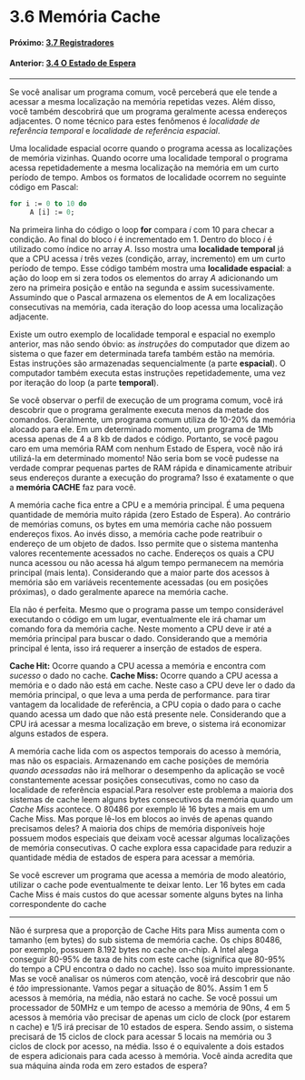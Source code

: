 
# 3.6 Memória Cache

#### Próximo: [3.7 Registradores](./registradores.md)  
#### Anterior: [3.4 O Estado de Espera](./estado_espera.md)  

---  
Se você analisar um programa comum, você perceberá que ele tende a acessar a mesma localização na memória repetidas vezes. Além disso, você também descobrirá que um programa geralmente acessa endereços adjacentes. O nome técnico para estes fenômenos é _localidade de referência temporal_ e _localidade de referência espacial_.  

Uma localidade espacial ocorre quando o programa acessa as localizações de memória vizinhas. Quando ocorre uma localidade temporal o programa acessa repetidademente a mesma localização na memória em um curto período de tempo. Ambos os formatos de localidade ocorrem no seguinte código em Pascal:  

```pascal
for i := 0 to 10 do
     A [i] := 0;
```
Na primeira linha do código o loop **for** compara _i_ com 10 para checar a condição. Ao final do bloco _i_ é incrementado em 1. Dentro do bloco _i_ é utilizado como índice no array _A_. Isso mostra uma **localidade temporal** já que a CPU acessa _i_ três vezes (condição, array, incremento) em um curto período de tempo.  Esse código também mostra uma **localidade espacial**: a ação do loop em si zera todos os elementos do array _A_ adicionando um zero na primeira posição e então na segunda e assim sucessivamente. Assumindo que o Pascal armazena os elementos de A em localizações consecutivas na memória, cada iteração do loop acessa uma localização adjacente.  

Existe um outro exemplo de localidade temporal e espacial no exemplo anterior, mas não sendo óbvio: as _instruções_ do computador que dizem ao sistema o que fazer em determinada tarefa também estão na memória. Estas instruções são armazenadas sequencialmente (a parte **espacial**). O computador também executa estas instruções repetidademente, uma vez por iteração do loop (a parte **temporal**).  

Se você observar o perfil de execução de um programa comum, você irá descobrir que o programa geralmente executa menos da metade dos comandos. Geralmente, um programa comum utiliza de 10-20% da memória alocado para ele. Em um determinado momento, um programa de 1Mb acessa apenas de 4 a 8 kb de dados e código. Portanto, se você pagou caro em uma memória RAM com nenhum Estado de Espera, você não irá utilizá-la em determinado momento! Não seria bom se você pudesse na verdade comprar pequenas partes de RAM rápida e dinamicamente atribuir seus endereços durante a execução do programa? Isso é exatamente o que a **memória CACHE** faz para você.  

A memória cache fica entre a CPU e a memória principal. É uma pequena quantidade de memória muito rápida (zero Estado de Espera). Ao contrário de memórias comuns, os bytes em uma memória cache não possuem endereços fixos. Ao invés disso, a memória cache pode reatribuir o endereço de um objeto de dados. Isso permite que o sistema mantenha valores recentemente acessados no cache. Endereços os quais a CPU nunca acessou ou não acessa há algum tempo permanecem na memória principal (mais lenta). Considerando que a maior parte dos acessos à memória são em variáveis recentemente acessadas (ou em posições próximas), o dado geralmente aparece na memória cache.  

Ela não é perfeita. Mesmo que o programa passe um tempo considerável executando o código em um lugar, eventualmente ele irá chamar um comando fora da memória cache. Neste momento a CPU deve ir até a memória principal para buscar o dado. Considerando que a memória principal é lenta, isso irá requerer a inserção de estados de espera.  

**Cache Hit:** Ocorre quando a CPU acessa a memória e encontra com _sucesso_ o dado no cache.
**Cache Miss:** Ocorre quando a CPU acessa a memória e o dado não está em cache. Neste caso a CPU deve ler o dado da memória principal, o que leva a uma perda de performance.  para tirar vantagem da localidade de referência, a CPU copia o dado para o cache quando acessa um dado que não está presente nele. Considerando que a CPU irá acessar a mesma localização em breve, o sistema irá economizar alguns estados de espera.  

A memória cache lida com os aspectos temporais do acesso à memória, mas não os espaciais. Armazenando em cache posições de memória _quando acessadas_ não irá melhorar o desempenho da aplicação se você constantemente acessar posições consecutivas, como no caso da localidade de referência espacial.Para resolver este problema a maioria dos sistemas de cache leem alguns bytes consecutivos da memória quando um _Cache Miss_ acontece. O 80486 por exemplo lê 16 bytes a mais em um Cache Miss. Mas porque lê-los em blocos ao invés de apenas quando precisamos deles? A maioria dos chips de memória disponíveis hoje possuem modos especiais que deixam você acessar algumas localizações de memória consecutivas. O cache explora essa capacidade para reduzir a quantidade média de estados de espera para acessar a memória.  

Se você escrever um programa que acessa a memória de modo aleatório, utilizar o cache pode eventualmente te deixar lento. Ler 16 bytes em cada Cache Miss é mais custos do que acessar somente alguns bytes na linha correspondente do cache  

---  

Não é surpresa que a proporção de Cache Hits para Miss aumenta com o tamanho (em bytes) do sub sistema de memória cache. Os chips 80486, por exemplo, possuem 8.192 bytes no cache on-chip. A Intel alega conseguir 80-95% de taxa de hits com este cache (significa que 80-95% do tempo a CPU encontra o dado no cache). Isso soa muito impressionante. Mas se você analisar os números com atenção, você irá descobrir que não é _tão_ impressionante. Vamos pegar a situação de 80%. Assim 1 em 5 acessos à memória, na média, não estará no cache. Se você possui um processador de 50MHz e um tempo de acesso a memória de 90ns, 4 em 5 acessos à memória vão precisar de apenas um ciclo de clock (por estarem n cache) e 1/5 irá precisar de 10 estados de espera. Sendo assim, o sistema precisará de 15 ciclos de clock para acessar 5 locais na memória ou 3 ciclos de clock por acesso, na média. Isso é o equivalente a dois estados de espera adicionais para cada acesso à memória. Você ainda acredita que sua máquina ainda roda em zero estados de espera?  